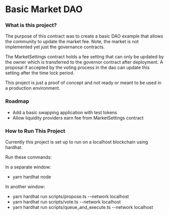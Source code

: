 # Basic Market DAO

### What is this project?

The purpose of this contract was to create a basic DAO example that allows the community to update the market fee. Note, the market is not implemented yet just the governance contracts.

The MarketSettings contract holds a fee setting that can only be updated by the owner which is transferred to the governor contract after deployment. A proposal if accepted by the voting process in the dao can update this setting after the time lock period.

This project is just a proof of concept and not ready or meant to be used in a production environment.

### Roadmap

- Add a basic swapping application with test tokens
- Allow liquidity providers earn fee from MarketSettings contract

### How to Run This Project

Currently this project is set up to run on a localhost blockchain using hardhat.

Run these commands:

In a separate window:

- yarn hardhat node

In another window:

- yarn hardhat run scripts/propose.ts --network localhost
- yarn hardhat run scripts/vote.ts --network localhost
- yarn hardhat run scripts/queue_and_execute.ts --network localhost

